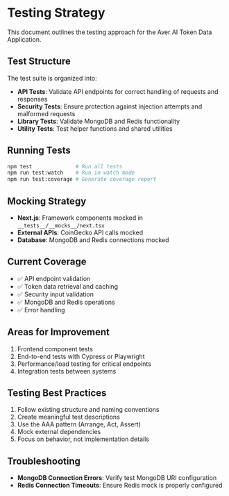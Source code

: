 # Testing Strategy

This document outlines the testing approach for the Aver AI Token Data Application.

## Test Structure

The test suite is organized into:

- **API Tests**: Validate API endpoints for correct handling of requests and responses
- **Security Tests**: Ensure protection against injection attempts and malformed requests
- **Library Tests**: Validate MongoDB and Redis functionality
- **Utility Tests**: Test helper functions and shared utilities

## Running Tests

```bash
npm test              # Run all tests
npm run test:watch    # Run in watch mode
npm run test:coverage # Generate coverage report
```

## Mocking Strategy

- **Next.js**: Framework components mocked in `__tests__/__mocks__/next.tsx`
- **External APIs**: CoinGecko API calls mocked
- **Database**: MongoDB and Redis connections mocked

## Current Coverage

- ✅ API endpoint validation
- ✅ Token data retrieval and caching
- ✅ Security input validation
- ✅ MongoDB and Redis operations
- ✅ Error handling

## Areas for Improvement

1. Frontend component tests
2. End-to-end tests with Cypress or Playwright
3. Performance/load testing for critical endpoints
4. Integration tests between systems

## Testing Best Practices

1. Follow existing structure and naming conventions
2. Create meaningful test descriptions
3. Use the AAA pattern (Arrange, Act, Assert)
4. Mock external dependencies
5. Focus on behavior, not implementation details

## Troubleshooting

- **MongoDB Connection Errors**: Verify test MongoDB URI configuration
- **Redis Connection Timeouts**: Ensure Redis mock is properly configured
